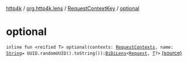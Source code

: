 [http4k](../../index.md) / [org.http4k.lens](../index.md) / [RequestContextKey](index.md) / [optional](./optional.md)

# optional

`inline fun <reified T> optional(contexts: `[`RequestContexts`](../../org.http4k.core/-request-contexts/index.md)`, name: `[`String`](https://kotlinlang.org/api/latest/jvm/stdlib/kotlin/-string/index.html)` = UUID.randomUUID().toString()): `[`BiDiLens`](../-bi-di-lens/index.md)`<`[`Request`](../../org.http4k.core/-request/index.md)`, `[`T`](optional.md#T)`?>` [(source)](https://github.com/http4k/http4k/blob/master/http4k-core/src/main/kotlin/org/http4k/lens/RequestContextKey.kt#L22)